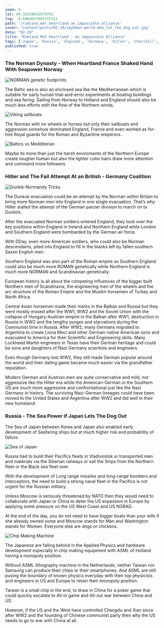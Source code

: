 ```yaml
---
zoom: 6
lat: 49.39550691979702
lng: -0.6069647895747321
path: "/rimland_met_heartland_an_impossible_alliance"
cover: "content/posts/02-29/spykman-world-who_let_the_dog_out.jpg"
date: "02-29"
title: "Rimland Met Heartland - An Impossible Alliance"
tags: ['Japan', 'Russia', 'England', 'Germany', 'Hitler', 'Churchill', 'Spykman World','Nicholas Spykman']  
published: true
---
```

### The Norman Dynasty - When Heartland France Shaked Hand With Seapower Norway
![NORMAN genetic footprints](content/posts/02-29/NORMAN_Homeland.png)

The Baltic sea is also an enclosed sea like the Mediterranean which is suitable for early human trial-and-error experiments at boating buildings and sea faring. Sailing from Norway to Holland and England should also be much less efforts with the flow of the Northern winds.  

![Viking sailboats](content/posts/02-29/viking_sail_boats.png)

The Norman with no wheels or horses but only their sailboats and aggression somehow dominated England, France and even worked as for-hire Royal guards for the Roman and Byzantine emperors. 

![Baltics vs Medditerian](content/posts/02-29/Baltic_vs_Mediterrian.png)

Maybe its more than just the harsh enviroments of the Northern Europe create tougher human but also the lighter color hairs draw more attention and command more followers.

### Hitler and The Fail Attempt At an British - Germany Coalition
![Dunkik-Normandy Tricks](content/posts/02-29/Normandy-Dunkirk.png)

The Dunkuk evacuation could be an attempt by the Norman within Britain to bring more Norman men into England in one single evacuation. That’s why Hitler stalled the attempt of the German panzer division to march on to Dunkirk. 

After the evacuated Norman soldiers entered England, they took over the key positions within England in Ireland and Northern England while London and Southern England were bombarded by the German air force.

With DDay, even more American soldiers, who could also be Norman descendants, piled into England to fill in the blanks left by fallen southern Saxon English men. 

Southern England was also part of the Roman empire so Southern England could also be much more ROMAN genetically while Northern England is much more NORMAN and Scandinavian genetically. 

European history is all about the competing influences of the bigger built Northern men of Scandinavia, the engineering men of the wheels and the arc structure of the Roman Empire and the Muslim horsemen of Turkey and North Africa. 

Central Asian horsemen made their marks in the Balkan and Russia but they were mostly erased after the WW1, WW2 and the Soviet Union with the collapse of Hungary-Austrian empire in the Balkan after WW1, destruction in Russia in WW2 and the lengthy purges and starvations during the Communist time in Russia. 
After WW2, many Germans migrated to Argentina to create Liona Meci and other German-native American sons and evacuated to America for their Scientific and Engineering skills.
Many Lockheed Martin engineers in Texas have their German heritage and could be sons and daughters of Nazi Germany scientists and engineers. 

Even though Germany lost WW2, they still made German popular around the world and their dating game became much easier via the grandfather reputation.  

Modern German and Austrian men are quite conservative and mild, not aggressive like the Hilter era while the American-German in the Southern US are much more aggressive and confrontational just like the Nazi Germany in history. The surviving Nazi-German lineages could have been moved to the United States and Argentina after WW2 and did well in their new homeland. 

### Russia - The Sea Power if Japan Lets The Dog Out

The Sea of Japan between Korea and Japan also enabled early development of Seafaring ships but at much higher risk and probability of failure. 

![Sea of Japan](content/posts/02-29/sea_of_japan.png)

Russia had to build their Pacifics fleets in Vladivostok or transported men and materials via the Siberian railways or sail the Ships from the Northern fleet or the Black sea fleet over. 

With the development of Long range missiles and long-range bombers and interceptors, the need to build a strong naval fleet in the Pacifics is not urgent for the Russian military. 

Unless Moscow is seriously threatened by NATO then they would need to collaborate with Japan or China to deter the US expansion in Europe by applying some pressure on the US West Coast and US NORAD.

At the end of the day, you do not need to have bigger boats than your wife if she already owned some and Moscow stands for Man and Washington stands for Women. Everyone else are dogs or chickens. 

![Chip Making Machine](content/posts/02-29/ASML_Deep_Ultraviolet_Lithography.png)

The Japanese are falling behind in the Applied Physics and hardware development especially in chip making equipment with ASML of Holland having a monopoly position. 

Without ASML lithography machine in the Netherlands, neither Taiwan nor Samsung can produce their chips or their smartphones. And ASML are still pusing the boundary of known physics everyday with their top physicists and engineers in US and Europe to retain their monopoly position. 

Taiwan is a small chip in the end, to draw in China for a poker game that could quickly escalate to All-in game and All-out war between China and US.

However, if the US and the West have controlled Chengdu and Xian since after WW2 and the founding of Chinese communist party then why the US needs to go to war with China at all.


